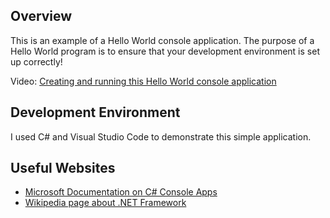 ## Overview

This is an example of a Hello World console application.
The purpose of a Hello World program is to ensure that your development environment is set up correctly!

Video: [Creating and running this Hello World console application](https://youtu.be/pce5VUhGPAw)

## Development Environment

I used C# and Visual Studio Code to demonstrate this simple application.

## Useful Websites

* [Microsoft Documentation on C# Console Apps](https://learn.microsoft.com/en-us/dotnet/csharp/tutorials/console-teleprompter)
* [Wikipedia page about .NET Framework](https://en.wikipedia.org/wiki/.NET_Framework)
